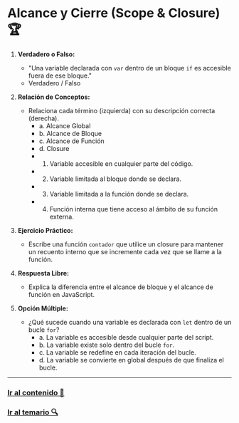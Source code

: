 # Alcance y Cierre (Scope & Closure) 🏆

1. **Verdadero o Falso:**
   - "Una variable declarada con `var` dentro de un bloque `if` es accesible fuera de ese bloque."
   - Verdadero / Falso

2. **Relación de Conceptos:**
   - Relaciona cada término (izquierda) con su descripción correcta (derecha).
     - a. Alcance Global
     - b. Alcance de Bloque
     - c. Alcance de Función
     - d. Closure
     - 1. Variable accesible en cualquier parte del código.
     - 2. Variable limitada al bloque donde se declara.
     - 3. Variable limitada a la función donde se declara.
     - 4. Función interna que tiene acceso al ámbito de su función externa.

3. **Ejercicio Práctico:**
   - Escribe una función `contador` que utilice un closure para mantener un recuento interno que se incremente cada vez que se llame a la función.

4. **Respuesta Libre:**
   - Explica la diferencia entre el alcance de bloque y el alcance de función en JavaScript.

5. **Opción Múltiple:**
   - ¿Qué sucede cuando una variable es declarada con `let` dentro de un bucle `for`?
     - a. La variable es accesible desde cualquier parte del script.
     - b. La variable existe solo dentro del bucle `for`.
     - c. La variable se redefine en cada iteración del bucle.
     - d. La variable se convierte en global después de que finaliza el bucle.

---

### [Ir al contenido 📝](../../temario/05-funciones/alcance-cierre.md)

### [Ir al temario 🔍](../../readme.md)
